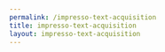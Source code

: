 ```yaml
---
permalink: /impresso-text-acquisition
title: impresso-text-acquisition
layout: impresso-text-acquisition
---
```

